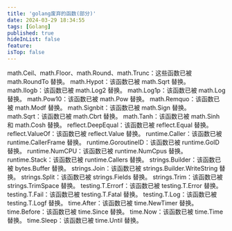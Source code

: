 ```yaml
---
title: 'golang废弃的函数(部分)'
date: 2024-03-29 18:34:55
tags: [Golang]
published: true
hideInList: false
feature: 
isTop: false
---
```

math.Ceil、math.Floor、math.Round、math.Trunc：这些函数已被 math.RoundTo 替换。
math.Hypot：该函数已被 math.Sqrt 替换。
math.Ilogb：该函数已被 math.Log2 替换。
math.Log1p：该函数已被 math.Log 替换。
math.Pow10：该函数已被 math.Pow 替换。
math.Remquo：该函数已被 math.Modf 替换。
math.Signbit：该函数已被 math.Sign 替换。
math.Sqrt：该函数已被 math.Cbrt 替换。
math.Tanh：该函数已被 math.Sinh 和 math.Cosh 替换。
reflect.DeepEqual：该函数已被 reflect.Equal 替换。
reflect.ValueOf：该函数已被 reflect.Value 替换。
runtime.Caller：该函数已被 runtime.CallerFrame 替换。
runtime.GoroutineID：该函数已被 runtime.GoID 替换。
runtime.NumCPU：该函数已被 runtime.NumCpus 替换。
runtime.Stack：该函数已被 runtime.Callers 替换。
strings.Builder：该函数已被 bytes.Buffer 替换。
strings.Join：该函数已被 strings.Builder.WriteString 替换。
strings.Split：该函数已被 strings.Fields 替换。
strings.Trim：该函数已被 strings.TrimSpace 替换。
testing.T.Errorf：该函数已被 testing.T.Error 替换。
testing.T.Fail：该函数已被 testing.T.Fatal 替换。
testing.T.Log：该函数已被 testing.T.Logf 替换。
time.After：该函数已被 time.NewTimer 替换。
time.Before：该函数已被 time.Since 替换。
time.Now：该函数已被 time.Time 替换。
time.Sleep：该函数已被 time.Until 替换。

